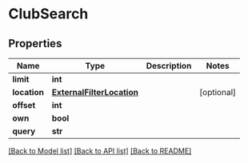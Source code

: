 # ClubSearch

## Properties
Name | Type | Description | Notes
------------ | ------------- | ------------- | -------------
**limit** | **int** |  | 
**location** | [**ExternalFilterLocation**](ExternalFilterLocation.md) |  | [optional] 
**offset** | **int** |  | 
**own** | **bool** |  | 
**query** | **str** |  | 

[[Back to Model list]](../README.md#documentation-for-models) [[Back to API list]](../README.md#documentation-for-api-endpoints) [[Back to README]](../README.md)

